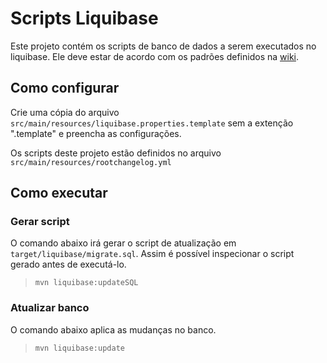 # Scripts Liquibase

Este projeto contém os scripts de banco de dados a serem executados no liquibase. Ele deve estar de acordo com os padrões definidos na [wiki](https://san-doc.csjt.jus.br/index.php/Padroniza%C3%A7%C3%A3o_-_Introdu%C3%A7%C3%A3o#Controle_de_versionamento_BD).

## Como configurar

Crie uma cópia do arquivo `src/main/resources/liquibase.properties.template` sem a extenção ".template" e preencha as configurações.

Os scripts deste projeto estão definidos no arquivo `src/main/resources/rootchangelog.yml`

## Como executar

### Gerar script

O comando abaixo irá gerar o script de atualização em `target/liquibase/migrate.sql`. Assim é possível inspecionar o script gerado antes de executá-lo.

> `mvn liquibase:updateSQL`

### Atualizar banco

O comando abaixo aplica as mudanças no banco.

> `mvn liquibase:update`

